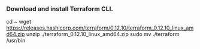 ### Download and install Terraform CLI.

cd ~
wget https://releases.hashicorp.com/terraform/0.12.10/terraform_0.12.10_linux_amd64.zip
unzip ./terraform_0.12.10_linux_amd64.zip
sudo mv ./terraform /usr/bin
